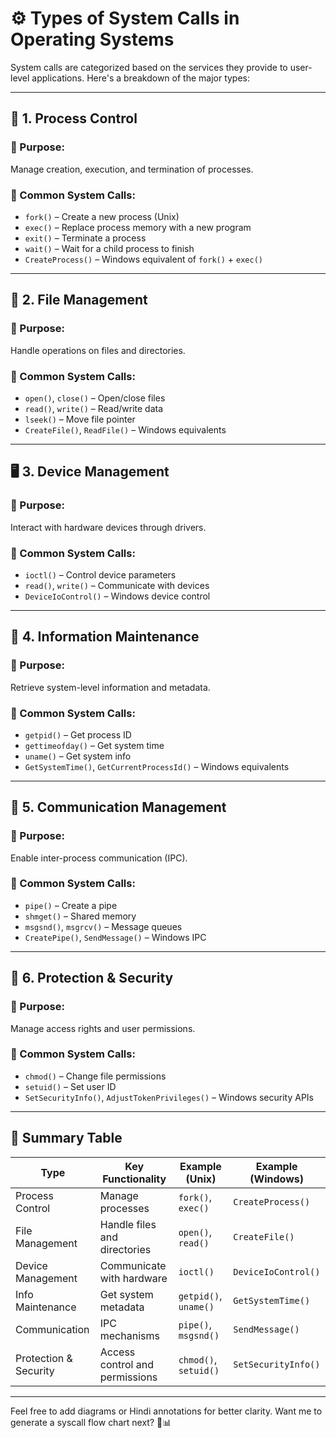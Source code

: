 # ⚙️ Types of System Calls in Operating Systems

System calls are categorized based on the services they provide to user-level applications. Here's a breakdown of the major types:

---

## 🧬 1. Process Control

### 🔹 Purpose:
Manage creation, execution, and termination of processes.

### 🔹 Common System Calls:
- `fork()` – Create a new process (Unix)
- `exec()` – Replace process memory with a new program
- `exit()` – Terminate a process
- `wait()` – Wait for a child process to finish
- `CreateProcess()` – Windows equivalent of `fork()` + `exec()`

---

## 📁 2. File Management

### 🔹 Purpose:
Handle operations on files and directories.

### 🔹 Common System Calls:
- `open()`, `close()` – Open/close files
- `read()`, `write()` – Read/write data
- `lseek()` – Move file pointer
- `CreateFile()`, `ReadFile()` – Windows equivalents

---

## 🖥️ 3. Device Management

### 🔹 Purpose:
Interact with hardware devices through drivers.

### 🔹 Common System Calls:
- `ioctl()` – Control device parameters
- `read()`, `write()` – Communicate with devices
- `DeviceIoControl()` – Windows device control

---

## 🧾 4. Information Maintenance

### 🔹 Purpose:
Retrieve system-level information and metadata.

### 🔹 Common System Calls:
- `getpid()` – Get process ID
- `gettimeofday()` – Get system time
- `uname()` – Get system info
- `GetSystemTime()`, `GetCurrentProcessId()` – Windows equivalents

---

## 📡 5. Communication Management

### 🔹 Purpose:
Enable inter-process communication (IPC).

### 🔹 Common System Calls:
- `pipe()` – Create a pipe
- `shmget()` – Shared memory
- `msgsnd()`, `msgrcv()` – Message queues
- `CreatePipe()`, `SendMessage()` – Windows IPC

---

## 🔐 6. Protection & Security

### 🔹 Purpose:
Manage access rights and user permissions.

### 🔹 Common System Calls:
- `chmod()` – Change file permissions
- `setuid()` – Set user ID
- `SetSecurityInfo()`, `AdjustTokenPrivileges()` – Windows security APIs

---

## 🧠 Summary Table

| Type                  | Key Functionality                  | Example (Unix)     | Example (Windows)     |
|-----------------------|------------------------------------|--------------------|------------------------|
| Process Control       | Manage processes                   | `fork()`, `exec()` | `CreateProcess()`      |
| File Management       | Handle files and directories       | `open()`, `read()` | `CreateFile()`         |
| Device Management     | Communicate with hardware          | `ioctl()`          | `DeviceIoControl()`    |
| Info Maintenance      | Get system metadata                | `getpid()`, `uname()` | `GetSystemTime()`   |
| Communication         | IPC mechanisms                     | `pipe()`, `msgsnd()` | `SendMessage()`     |
| Protection & Security | Access control and permissions     | `chmod()`, `setuid()` | `SetSecurityInfo()` |

---

Feel free to add diagrams or Hindi annotations for better clarity. Want me to generate a syscall flow chart next? 🎯📊